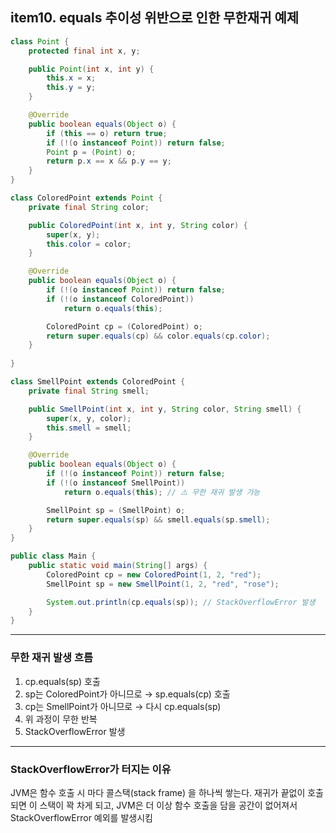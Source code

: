 ## item10. equals 추이성 위반으로 인한 무한재귀 예제

```java
class Point {
    protected final int x, y;

    public Point(int x, int y) {
        this.x = x;
        this.y = y;
    }

    @Override
    public boolean equals(Object o) {
        if (this == o) return true;
        if (!(o instanceof Point)) return false;
        Point p = (Point) o;
        return p.x == x && p.y == y;
    }
}
```

```java
class ColoredPoint extends Point {
    private final String color;

    public ColoredPoint(int x, int y, String color) {
        super(x, y);
        this.color = color;
    }

    @Override
    public boolean equals(Object o) {
        if (!(o instanceof Point)) return false;
        if (!(o instanceof ColoredPoint))
            return o.equals(this);

        ColoredPoint cp = (ColoredPoint) o;
        return super.equals(cp) && color.equals(cp.color);
    }
	
}
```

```java
class SmellPoint extends ColoredPoint {
    private final String smell;

    public SmellPoint(int x, int y, String color, String smell) {
        super(x, y, color);
        this.smell = smell;
    }

    @Override
    public boolean equals(Object o) {
        if (!(o instanceof Point)) return false;
        if (!(o instanceof SmellPoint))
            return o.equals(this); // ⚠️ 무한 재귀 발생 가능

        SmellPoint sp = (SmellPoint) o;
        return super.equals(sp) && smell.equals(sp.smell);
    }
}
```

```java
public class Main {
    public static void main(String[] args) {
        ColoredPoint cp = new ColoredPoint(1, 2, "red");
        SmellPoint sp = new SmellPoint(1, 2, "red", "rose");

        System.out.println(cp.equals(sp)); // StackOverflowError 발생
    }
}
```
---
### 무한 재귀 발생 흐름
1. cp.equals(sp) 호출 
2. sp는 ColoredPoint가 아니므로 → sp.equals(cp) 호출 
3. cp는 SmellPoint가 아니므로 → 다시 cp.equals(sp)
4. 위 과정이 무한 반복 
5. StackOverflowError 발생
---
### StackOverflowError가 터지는 이유
JVM은 함수 호출 시 마다 콜스택(stack frame) 을 하나씩 쌓는다. 재귀가 끝없이 호출되면 이 스택이 꽉 차게 되고, JVM은 더 이상 함수 호출을 담을 공간이 없어져서 StackOverflowError 예외를 발생시킴



